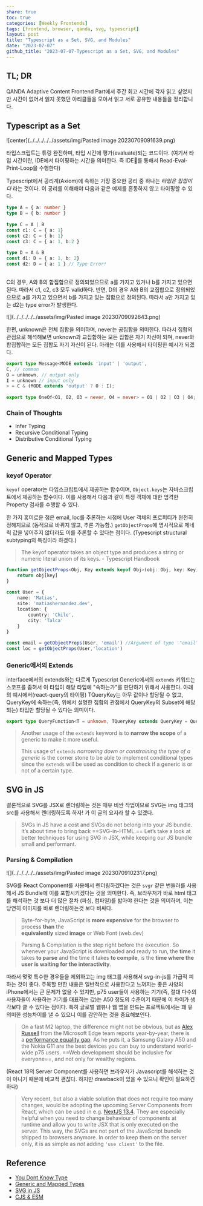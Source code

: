```yaml
---  
share: true  
toc: true  
categories: [Weekly Frontends]  
tags: [frontend, browser, qanda, svg, typescript]  
layout: post  
title: "Typescript as a Set, SVG, and Modules"  
date: "2023-07-07"  
github_title: "2023-07-07-Typescript as a Set, SVG, and Modules"  
---  
```

  
## TL; DR  
QANDA Adaptive Content Frontend Part에서 주간 회고 시간에 각자 읽고 싶었지만 시간이 없어서 읽지 못했던 아티클들을 모아서 읽고 서로 공유한 내용들을 정리합니다.   
  
## Typescript as a Set  
  
![center](../../../../../assets/img/Pasted image 20230709091639.png)  
  
타입스크립트는 튜링 완전하며, 타입 시간에 평가(evaluate)되는 코드이다. (여기서 타입 시간이란, IDE에서 타이핑하는 시간을 의미한다. 즉 IDE를 통해서 Read-Eval-Print-Loop을 수행한다)  
  
Typescript에서 공리계(Axiom)에 속하는 가장 중요한 공리 중 하나는 *타입은 집합이다* 라는 것이다. 이 공리를 이해해야 다음과 같은 예제를 혼동하지 않고 타이핑할 수 있다.  
  
  
```typescript  
type A = { a: number }  
type B = { b: number }  
  
type C = A | B  
const c1: C = { a: 1}  
const c2: C = { b: 1}  
const c3: C = { a: 1, b:2 }  
  
type D = A & B  
const d1: D = { a: 1, b: 2}  
const d2: D = { a: 1 } // Type Error!  
  
```  
  
C의 경우, A와 B의 합집합으로 정의되었으므로 a를 가지고 있거나 b를 가지고 있으면 된다. 따라서 c1, c2, c3 모두 valid하다. 반면, D의 경우 A와 B의 교집합으로 정의되었으므로 a를 가지고 있으면서 b를 가지고 있는 집합으로 정의된다. 따라서 a만 가지고 있는 d2는 type error가 발생한다.  
  
![](../../../../../assets/img/Pasted image 20230709092643.png)  
  
한편, unknown은 전체 집합을 의미하며, never는 공집합을 의미한다. 따라서 집합의 관점으로 해석해보면 unknown과 교집합하는 모든 집합은 자기 자신이 되며, never와 합집합하는 모든 집합도 자기 자신이 된다. 아래는 이를 사용해서 타이핑한 예시가 되겠다.  
  
```typescript  
export type Message<MODE extends 'input' | 'output',  
C, // common  
O = unknown, // output only  
I = unknown // input only  
> = C & (MODE extends 'output' ? O : I);  
  
export type OneOf<O1, O2, O3 = never, O4 = never> = O1 | O2 | O3 | O4;  
```  
  
  
### Chain of Thoughts  
- Infer Typing  
- Recursive Conditional Typing  
- Distributive Conditional Typing  
  
## Generic and Mapped Types  
  
### keyof Operator  
`keyof` operator는 타입스크립트에서 제공하는 함수이며,  `Object.keys`는 자바스크립트에서 제공하는 함수이다. 이를 사용해서 다음과 같이 특정 객체에 대한 엄격한 Property 검사를 수행할 수 있다.   
  
한 가지 흥미로운 점은 email, loc를 추론하는 시점에 User 객체의 프로퍼티가 완전히 정해지므로 (동적으로 바뀌지 않고, 추론 가능함.) `getObjectProps`에 명시적으로 제네릭 값을 넣어주지 않더라도 이를 추론할 수 있다는 점이다. (Typescript structural subtyping의 특징이라 하겠다.)  
  
>The keyof operator takes an object type and produces a string or numeric literal union of its keys. - Typescript Handbook  
  
```typescript  
function getObjectProps<Obj, Key extends keyof Obj>(obj: Obj, key: Key): Obj[key] {  
	return obj[key]  
}  
  
const User = {  
	name: 'Matias',  
	site: 'matiashernandez.dev',  
	location: {  
		country: 'Chile',  
		city: 'Talca'  
	}  
}  
  
const email = getObjectProps(User, 'email') //Argument of type '"email"' is not assignable to parameter of type '"name" | "site" | "location"'.  
const loc = getObjectProps(User,'location')  
```  
  
  
  
### Generic에서의 Extends  
interface에서의 extends와는 다르게 Typescript Generic에서의 `extends` 키워드는 스코프를 좁혀서 이 타입이 해당 타입에 "속하는가"를 판단하기 위해서 사용한다. 아래의 예시에서(react-query의 타이핑) TQueryKey는 아무 값이나 할당될 수 없고, QueryKey에 속하는(즉, 위에서 설명한 집합의 관점에서 QueryKey의 Subset에 해당되는) 타입만 할당될 수 있다는 의미이다.   
   
``` typescript  
export type QueryFunction<T = unknown, TQueryKey extends QueryKey = QueryKey> = (context: QueryFunctionContext<TQueryKey>) => T | Promise<T>  
```  
  
>Another usage of the `extends` keyword is to **narrow the scope** of a generic to make it more useful.  
>  
>This usage of `extends` _narrowing down or constraining the type of a generic_ is the corner stone to be able to implement conditional types since the `extends` will be used as condition to check if a generic is or not of a certain type.  
  
  
## SVG in JS  
  
결론적으로 SVG를 JSX로 렌더링하는 것은 매우 비싼 작업이므로 SVG는 img 태그의 src를 사용해서 렌더링하도록 하자! 가 이 글의 요지라 할 수 있겠다.  
  
>SVGs in JS have a cost and SVGs do not belong into your JS bundle. It’s about time to bring back ==SVG-in-HTML.==  Let’s take a look at better techniques for using SVG in JSX, while keeping our JS bundle small and performant.  
  
### Parsing & Compilation  
  
![](../../../../../assets/img/Pasted image 20230709102317.png)  
  
SVG를 React Component를 사용해서 렌더링하겠다는 것은 `svgr` 같은 번들러를 사용해서 JS Bundle에 이를 포함시키겠다는 것을 의미한다. 즉, 브라우저가 바로 html 태그를 해석하는 것 보다 더 많은 절차 (파싱, 컴파일)를 밟아야 한다는 것을 의미하며, 이는 당연히 이미지를 바로 렌더링하는것 보다 비싸다.  
  
> Byte-for-byte, JavaScript is **more expensive** for the browser to process **than** the   
> **equivalently** sized **image** or Web Font (web.dev)  
  
>Parsing & Compilation is the step right before the execution. So whenever your JavaScript is downloaded and ready to run, the **time** it takes **to parse** and the time it takes **to compile**, is the **time where the user is waiting for the interactivity**.  
  
따라서 몇몇 특수한 경우들을 제외하고는 img 태그를 사용해서 svg-in-js를 가급적 피하는 것이 좋다. 주목할 만한 내용은 일반적으로 사용한다고 느껴지는 좋은 사양의 iPhone에서는 큰 문제가 없을 수 있지만, p75 user들이 사용하는 기기(즉, 절대 다수의 사용자들이 사용하는 기기를 대표하는 값)는 A50 정도의 수준이기 때문에 이 차이가 생각보다 클 수 있다는 점이다. 특히 글로벌 웹뷰나 웹 앱을 만드는 프로젝트에서는 꽤 유의미한 성능차이를 낼 수 있으니 이를 감안하는 것을 중요해보인다.  
  
>On a fast M2 laptop, the difference might not be obvious, but as [Alex Russell](https://infrequently.org/) from the Microsoft Edge team reports year-by-year, there is a [performance equality gap](https://infrequently.org/2022/12/performance-baseline-2023/). As he puts it, a Samsung Galaxy A50 and the Nokia G11 are the best devices you can buy to understand world-wide p75 users. ==Web development should be inclusive for everyone==, and not only for wealthy regions.  
  
  
(React 18의 Server Component를 사용하면 브라우저가 Javascript를 해석하는 것이 아니기 때문에 비교적 괜찮다. 하지만 drawback이 있을 수 있으니 확인이 필요하긴 하다)  
  
>Very recent, but also a viable solution that does not require too many changes, would be adopting the upcoming Server Components from React, which can be used in e.g. [NextJS 13.4](https://nextjs.org/blog/next-13-4). They are especially helpful when you need to change behaviour of components at runtime and allow you to write JSX that is only executed on the server. This way, the SVGs are not part of the JavaScript bundle shipped to browsers anymore. In order to keep them on the server only, it is as simple as _not_ adding `'use client'` to the file.  
  
  
  
## Reference  
  
- [You Dont Know Type](https://velog.io/@gomjellie/You-dont-know-type)  
- [Generic and Mapped Types](https://egghead.io/blog/learn-the-key-concepts-of-typescript-s-powerful-generic-and-mapped-types)  
- [SVG in JS](https://kurtextrem.de/posts/svg-in-js)  
- [CJS & ESM](https://toss.tech/article/commonjs-esm-exports-field)